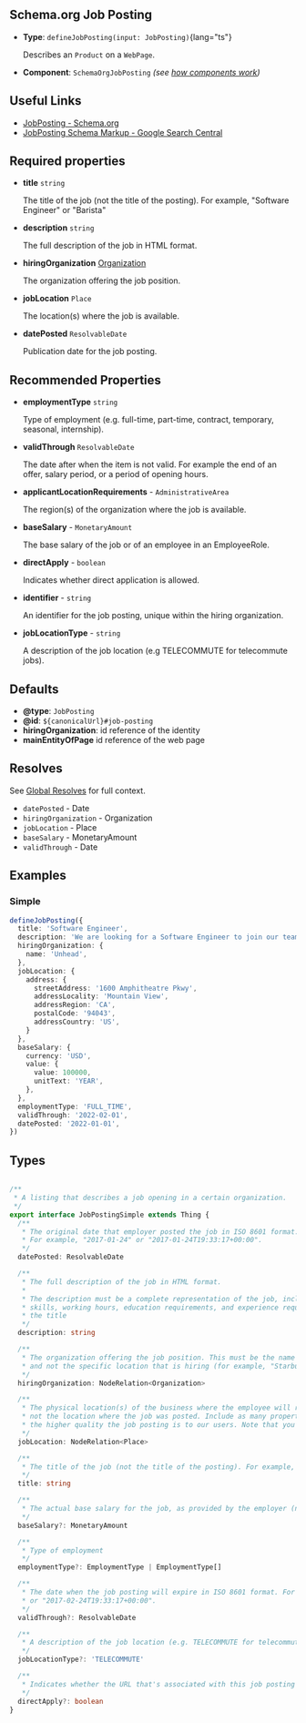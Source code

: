 ## Schema.org Job Posting

- **Type**: `defineJobPosting(input: JobPosting)`{lang="ts"}

  Describes an `Product` on a `WebPage`.

- **Component**: `SchemaOrgJobPosting` _(see [how components work](/schema-org/getting-started/vue-components))_

## Useful Links

- [JobPosting - Schema.org](https://schema.org/JobPosting)
- [JobPosting Schema Markup - Google Search Central](https://developers.google.com/search/docs/appearance/structured-data/job-posting)

## Required properties

- **title** `string`

  The title of the job (not the title of the posting). For example, "Software Engineer" or "Barista"


- **description**  `string`

  The full description of the job in HTML format.

- **hiringOrganization** [Organization](/schema-org/schema/organization)

  The organization offering the job position.

- **jobLocation** `Place`

  The location(s) where the job is available.

- **datePosted** `ResolvableDate`

  Publication date for the job posting.

## Recommended Properties

- **employmentType** `string`

  Type of employment (e.g. full-time, part-time, contract, temporary, seasonal, internship).

- **validThrough** `ResolvableDate`

  The date after when the item is not valid. For example the end of an offer, salary period, or a period of opening hours.

- **applicantLocationRequirements** - `AdministrativeArea`

  The region(s) of the organization where the job is available.

- **baseSalary** - `MonetaryAmount`

  The base salary of the job or of an employee in an EmployeeRole.

- **directApply** - `boolean`

  Indicates whether direct application is allowed.

- **identifier** - `string`

  An identifier for the job posting, unique within the hiring organization.

- **jobLocationType** - `string`

  A description of the job location (e.g TELECOMMUTE for telecommute jobs).

## Defaults

- **@type**: `JobPosting`
- **@id**: `${canonicalUrl}#job-posting`
- **hiringOrganization**: id reference of the identity
- **mainEntityOfPage** id reference of the web page

## Resolves

See [Global Resolves](/guide/getting-started/how-it-works#global-resolves) for full context.

- `datePosted` - Date
- `hiringOrganization` - Organization
- `jobLocation` - Place
- `baseSalary` - MonetaryAmount
- `validThrough` - Date

## Examples

### Simple

```ts
defineJobPosting({
  title: 'Software Engineer',
  description: 'We are looking for a Software Engineer to join our team to help us build Unhead.',
  hiringOrganization: {
    name: 'Unhead',
  },
  jobLocation: {
    address: {
      streetAddress: '1600 Amphitheatre Pkwy',
      addressLocality: 'Mountain View',
      addressRegion: 'CA',
      postalCode: '94043',
      addressCountry: 'US',
    }
  },
  baseSalary: {
    currency: 'USD',
    value: {
      value: 100000,
      unitText: 'YEAR',
    },
  },
  employmentType: 'FULL_TIME',
  validThrough: '2022-02-01',
  datePosted: '2022-01-01',
})
```

## Types

```ts

/**
 * A listing that describes a job opening in a certain organization.
 */
export interface JobPostingSimple extends Thing {
  /**
   * The original date that employer posted the job in ISO 8601 format.
   * For example, "2017-01-24" or "2017-01-24T19:33:17+00:00".
   */
  datePosted: ResolvableDate

  /**
   * The full description of the job in HTML format.
   *
   * The description must be a complete representation of the job, including job responsibilities, qualifications,
   * skills, working hours, education requirements, and experience requirements. The description can't be the same as
   * the title
   */
  description: string

  /**
   * The organization offering the job position. This must be the name of the company (for example, "Starbucks, Inc"),
   * and not the specific location that is hiring (for example, "Starbucks on Main Street").
   */
  hiringOrganization: NodeRelation<Organization>

  /**
   * The physical location(s) of the business where the employee will report to work (such as an office or worksite),
   * not the location where the job was posted. Include as many properties as possible. The more properties you provide,
   * the higher quality the job posting is to our users. Note that you must include the addressCountry property.
   */
  jobLocation: NodeRelation<Place>

  /**
   * The title of the job (not the title of the posting). For example, "Software Engineer" or "Barista"
   */
  title: string

  /**
   * The actual base salary for the job, as provided by the employer (not an estimate).
   */
  baseSalary?: MonetaryAmount

  /**
   * Type of employment
   */
  employmentType?: EmploymentType | EmploymentType[]

  /**
   * The date when the job posting will expire in ISO 8601 format. For example, "2017-02-24"
   * or "2017-02-24T19:33:17+00:00".
   */
  validThrough?: ResolvableDate

  /**
   * A description of the job location (e.g. TELECOMMUTE for telecommute jobs).
   */
  jobLocationType?: 'TELECOMMUTE'

  /**
   * Indicates whether the URL that's associated with this job posting enables direct application for the job.
   */
  directApply?: boolean
}
```
